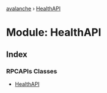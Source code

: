 [avalanche](../README.md) › [HealthAPI](healthapi.md)

# Module: HealthAPI

## Index

### RPCAPIs Classes

* [HealthAPI](../classes/healthapi.healthapi-1.md)

